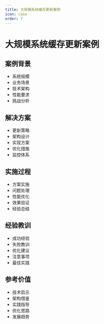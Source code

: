 ```yaml
---
title: 大规模系统缓存更新案例
icon: case
order: 7
---
```


# 大规模系统缓存更新案例

## 案例背景
- 系统规模
- 业务场景
- 技术架构
- 性能要求
- 挑战分析

## 解决方案
- 更新策略
- 架构设计
- 实现方案
- 优化措施
- 监控体系

## 实施过程
- 方案实施
- 问题处理
- 性能优化
- 效果验证
- 经验总结

## 经验教训
- 成功经验
- 失败教训
- 优化建议
- 注意事项
- 最佳实践

## 参考价值
- 技术启示
- 架构借鉴
- 实践指导
- 优化思路
- 发展趋势
